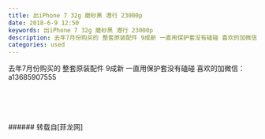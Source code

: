```yaml
---
title: 出iPhone 7 32g 磨砂黑 港行 23000p
date: 2018-6-9 12:50
keywords: 出iPhone 7 32g 磨砂黑 港行 23000p
description: 去年7月份购买的 整套原装配件 9成新 一直用保护套没有磕碰 喜欢的加微信：a13685907555
categories: used
---
```

<td class="t_f" id="postmessage_1404405">

去年7月份购买的 整套原装配件 9成新 一直用保护套没有磕碰 喜欢的加微信：a13685907555<br/>
<img alt="" border="0" class="zoom" data-cf-modified-b2e05fddbbaaa2ae28569d43-="" file="http://www.flw.ph/data/appbyme/upload/image/201806/09/yvCQueImCfkK.jpg" id="aimg_ulxLm" lazyloadthumb="1" onclick="" onmouseover="" src="http://www.flw.ph/data/appbyme/upload/image/201806/09/yvCQueImCfkK.jpg"/><br/>
<br/>
<img alt="" border="0" class="zoom" data-cf-modified-b2e05fddbbaaa2ae28569d43-="" file="http://www.flw.ph/data/appbyme/upload/image/201806/09/k4Hm8OwYKxrH.jpg" id="aimg_pa64w" lazyloadthumb="1" onclick="" onmouseover="" src="http://www.flw.ph/data/appbyme/upload/image/201806/09/k4Hm8OwYKxrH.jpg"/><br/>
<br/>
<img alt="" border="0" class="zoom" data-cf-modified-b2e05fddbbaaa2ae28569d43-="" file="http://www.flw.ph/data/appbyme/upload/image/201806/09/Ixo3SJuE6Nh1.jpg" id="aimg_SaDsm" lazyloadthumb="1" onclick="" onmouseover="" src="http://www.flw.ph/data/appbyme/upload/image/201806/09/Ixo3SJuE6Nh1.jpg"/><br/>
<br/>
<img alt="" border="0" class="zoom" data-cf-modified-b2e05fddbbaaa2ae28569d43-="" file="http://www.flw.ph/data/appbyme/upload/image/201806/09/vG5fF6QPhIBO.jpg" id="aimg_KZhuh" lazyloadthumb="1" onclick="" onmouseover="" src="http://www.flw.ph/data/appbyme/upload/image/201806/09/vG5fF6QPhIBO.jpg"/><br/>
<br/>
</td>
###### 转载自[菲龙网]